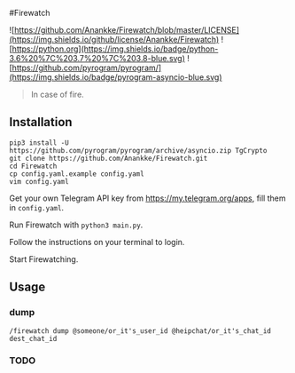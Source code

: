 #Firewatch

![https://github.com/Anankke/Firewatch/blob/master/LICENSE](https://img.shields.io/github/license/Anankke/Firewatch) ![https://python.org](https://img.shields.io/badge/python-3.6%20%7C%203.7%20%7C%203.8-blue.svg) ![https://github.com/pyrogram/pyrogram/](https://img.shields.io/badge/pyrogram-asyncio-blue.svg)

> In case of fire.

## Installation

```
pip3 install -U https://github.com/pyrogram/pyrogram/archive/asyncio.zip TgCrypto
git clone https://github.com/Anankke/Firewatch.git
cd Firewatch
cp config.yaml.example config.yaml
vim config.yaml
```

Get your own Telegram API key from https://my.telegram.org/apps, fill them in `config.yaml`.

Run Firewatch with `python3 main.py`.

Follow the instructions on your terminal to login.

Start Firewatching.

## Usage

### dump
`/firewatch dump @someone/or_it's_user_id @heipchat/or_it's_chat_id dest_chat_id`

### TODO
